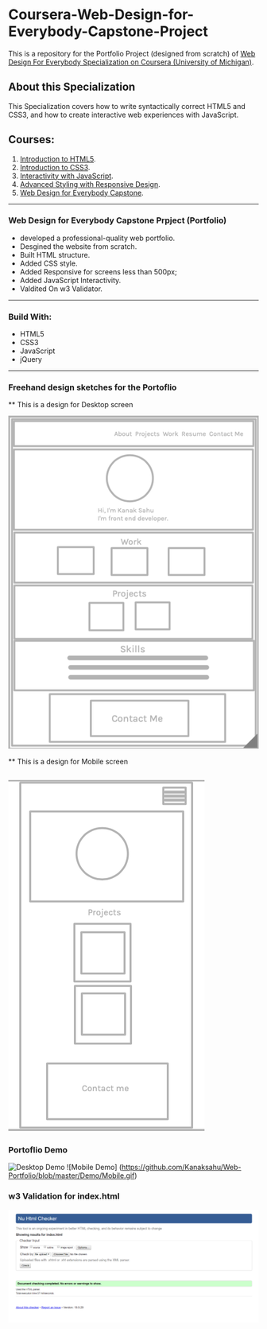 # Coursera-Web-Design-for-Everybody-Capstone-Project
This is a repository for the Portfolio Project (designed from scratch) of [Web Design For Everybody Specialization on Coursera (University of Michigan)](https://www.coursera.org/specializations/web-design).

## About this Specialization
This Specialization covers how to write syntactically correct HTML5 and CSS3, and how to create interactive web experiences with JavaScript.

## Courses: 
1. [Introduction to HTML5](https://www.coursera.org/learn/html?specialization=web-design).
2. [Introduction to CSS3](https://www.coursera.org/learn/introcss?specialization=web-design).
3. [Interactivity with JavaScript](https://www.coursera.org/learn/javascript?specialization=web-design).
4. [Advanced Styling with Responsive Design](https://www.coursera.org/learn/responsivedesign?specialization=web-design).
5. [Web Design for Everybody Capstone](https://www.coursera.org/learn/web-design-project).

---

### Web Design for Everybody Capstone Prpject (Portfolio)
* developed a professional-quality web portfolio.
* Desgined the website from scratch.
* Built HTML structure.
* Added CSS style.
* Added Responsive for screens less than 500px;
* Added JavaScript Interactivity.
* Valdited On w3 Validator.

---

### Build With: 
* HTML5
* CSS3
* JavaScript
* jQuery

---

### Freehand design sketches for the Portoflio

** This is a design for Desktop screen

![Desktop-design](https://github.com/Kanaksahu/Web-Portfolio/blob/master/Designs/Web%20View.png)


** This is a design for Mobile screen


![Mobile-view](https://github.com/Kanaksahu/Web-Portfolio/blob/master/Designs/Mobile%20View.png)
---

### Portoflio Demo
![Desktop Demo](https://github.com/Kanaksahu/Web-Portfolio/blob/master/Demo/Desktop.gif)
![Mobile Demo] (https://github.com/Kanaksahu/Web-Portfolio/blob/master/Demo/Mobile.gif)

### w3 Validation for index.html
![w3validator](https://github.com/Kanaksahu/Web-Portfolio/blob/master/Validations/w3-validator.png)



